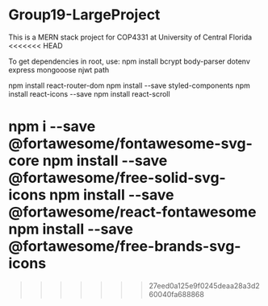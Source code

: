 # Group19-LargeProject

This is a MERN stack project for COP4331 at University of Central Florida
<<<<<<< HEAD

To get dependencies in root, use:
npm install bcrypt body-parser dotenv express mongooose njwt path 

npm install react-router-dom
npm install --save styled-components
npm install react-icons --save
npm install react-scroll

npm i --save @fortawesome/fontawesome-svg-core
npm install --save @fortawesome/free-solid-svg-icons
npm install --save @fortawesome/react-fontawesome
npm install --save @fortawesome/free-brands-svg-icons
=======
>>>>>>> 27eed0a125e9f0245deaa28a3d260040fa688868
